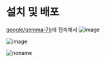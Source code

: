 # 설치 및 배포

[google/gemma-7b](https://huggingface.co/google/gemma-7b)에 접속해서 
![image](https://github.com/kyopark2014/llm-gemma/assets/52392004/badbff76-1a91-4cbb-b810-4b719addba1a)


![image](https://github.com/kyopark2014/llm-gemma/assets/52392004/978f402e-45ad-4ff2-9b33-bfcca3d9c751)


![noname](https://github.com/kyopark2014/llm-gemma/assets/52392004/a8d73209-6297-4567-93ef-d5925d98f9ae)
